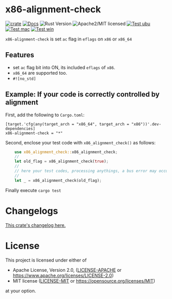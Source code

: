 # x86-alignment-check

[![crate][crate-image]][crate-link]
[![Docs][docs-image]][docs-link]
![Rust Version][rustc-image]
![Apache2/MIT licensed][license-image]
[![Test ubu][test-ubuntu-image]][test-ubuntu-link]
[![Test mac][test-windows-image]][test-windows-link]
[![Test win][test-macos-image]][test-macos-link]

`x86-alignment-check` is set `ac` flag in `eflags` on `x86` or `x86_64`

## Features
- set `ac` flag bit into ON, its included `eflags` of `x86`.
- `x86_64` are supported too.
- `#![no_std]`

## Example: If your code is correctly controlled by alignment
First, add the following to `Cargo.toml`:

```
[target.'cfg(any(target_arch = "x86_64", target_arch = "x86"))'.dev-dependencies]
x86-alignment-check = "*"
```

Second, enclose your test code with `x86_alignment_check()` as follows:

```rust
    use x86_alignment_check::x86_alignment_check;
    //
    let old_flag = x86_alignment_check(true);
    //
    // here your test codes, processing anythings, a bus error may occur.
    //
    let _ = x86_alignment_check(old_flag);
```

Finally execute `cargo test`


# Changelogs

[This crate's changelog here.](https://github.com/aki-akaguma/x86-alignment-check/blob/main/CHANGELOG.md)

# License

This project is licensed under either of

 * Apache License, Version 2.0, ([LICENSE-APACHE](LICENSE-APACHE) or
   https://www.apache.org/licenses/LICENSE-2.0)
 * MIT license ([LICENSE-MIT](LICENSE-MIT) or
   https://opensource.org/licenses/MIT)

at your option.

[//]: # (badges)

[crate-image]: https://img.shields.io/crates/v/x86-alignment-check.svg
[crate-link]: https://crates.io/crates/x86-alignment-check
[docs-image]: https://docs.rs/x86-alignment-check/badge.svg
[docs-link]: https://docs.rs/x86-alignment-check/
[rustc-image]: https://img.shields.io/badge/rustc-1.59+-blue.svg
[license-image]: https://img.shields.io/badge/license-Apache2.0/MIT-blue.svg
[test-ubuntu-image]: https://github.com/aki-akaguma/x86-alignment-check/actions/workflows/test-ubuntu.yml/badge.svg
[test-ubuntu-link]: https://github.com/aki-akaguma/x86-alignment-check/actions/workflows/test-ubuntu.yml
[test-macos-image]: https://github.com/aki-akaguma/x86-alignment-check/actions/workflows/test-macos.yml/badge.svg
[test-macos-link]: https://github.com/aki-akaguma/x86-alignment-check/actions/workflows/test-macos.yml
[test-windows-image]: https://github.com/aki-akaguma/x86-alignment-check/actions/workflows/test-windows.yml/badge.svg
[test-windows-link]: https://github.com/aki-akaguma/x86-alignment-check/actions/workflows/test-windows.yml
